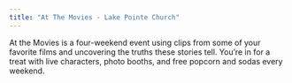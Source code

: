 ```yaml
---
title: "At The Movies - Lake Pointe Church"
---
```


At the Movies is a four-weekend event using clips from some of your favorite films and uncovering the truths these stories tell. You’re in for a treat with live characters, photo booths, and free popcorn and sodas every weekend.
<br><br>